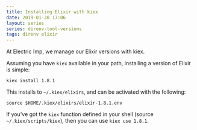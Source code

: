 ```yaml
---
title: Installing Elixir with kiex
date: 2019-01-30 17:06
layout: series
series: direnv-tool-versions
tags: direnv elixir
---
```


At Electric Imp, we manage our Elixir versions with kiex.

Assuming you have `kiex` available in your path, installing a version of Elixir is simple:

    kiex install 1.8.1

This installs to `~/.kiex/elixirs`, and can be activated with the following:

    source $HOME/.kiex/elixirs/elixir-1.8.1.env

If you've got the `kiex` function defined in your shell (source `~/.kiex/scripts/kiex`), then you can use `kiex use 1.8.1`.
